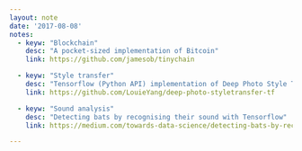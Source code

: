 ```yaml
---
layout: note
date: '2017-08-08'
notes:
  - keyw: "Blockchain"
    desc: "A pocket-sized implementation of Bitcoin"
    link: https://github.com/jamesob/tinychain

  - keyw: "Style transfer"
    desc: "Tensorflow (Python API) implementation of Deep Photo Style Transfer"
    link: https://github.com/LouieYang/deep-photo-styletransfer-tf

  - keyw: "Sound analysis"
    desc: "Detecting bats by recognising their sound with Tensorflow"
    link: https://medium.com/towards-data-science/detecting-bats-by-recognising-their-sound-with-tensorflow-cdd5e1c22b14

---
```

